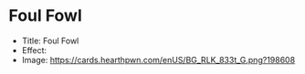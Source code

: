 # Foul Fowl
- Title:  Foul Fowl
- Effect:  
- Image:  https://cards.hearthpwn.com/enUS/BG_RLK_833t_G.png?198608
